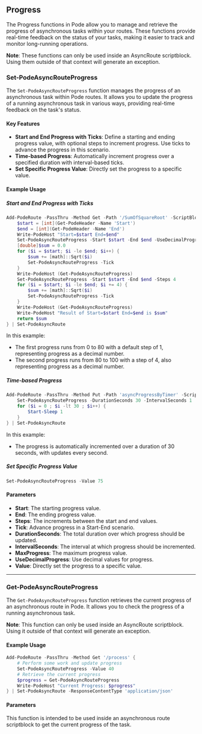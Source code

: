 
## Progress

The Progress functions in Pode allow you to manage and retrieve the progress of asynchronous tasks within your routes. These functions provide real-time feedback on the status of your tasks, making it easier to track and monitor long-running operations.

**Note**: These functions can only be used inside an AsyncRoute scriptblock. Using them outside of that context will generate an exception.

### Set-PodeAsyncRouteProgress

The `Set-PodeAsyncRouteProgress` function manages the progress of an asynchronous task within Pode routes. It allows you to update the progress of a running asynchronous task in various ways, providing real-time feedback on the task's status.

#### Key Features

- **Start and End Progress with Ticks**: Define a starting and ending progress value, with optional steps to increment progress. Use ticks to advance the progress in this scenario.
- **Time-based Progress**: Automatically increment progress over a specified duration with interval-based ticks.
- **Set Specific Progress Value**: Directly set the progress to a specific value.

#### Example Usage

##### Start and End Progress with Ticks

```powershell
Add-PodeRoute -PassThru -Method Get -Path '/SumOfSquareRoot' -ScriptBlock {
    $start = [int](Get-PodeHeader -Name 'Start')
    $end = [int](Get-PodeHeader -Name 'End')
    Write-PodeHost "Start=$start End=$end"
    Set-PodeAsyncRouteProgress -Start $start -End $end -UseDecimalProgress -MaxProgress 80
    [double]$sum = 0.0
    for ($i = $start; $i -le $end; $i++) {
        $sum += [math]::Sqrt($i)
        Set-PodeAsyncRouteProgress -Tick
    }
    Write-PodeHost (Get-PodeAsyncRouteProgress)
    Set-PodeAsyncRouteProgress -Start $start -End $end -Steps 4
    for ($i = $start; $i -le $end; $i += 4) {
        $sum += [math]::Sqrt($i)
        Set-PodeAsyncRouteProgress -Tick
    }
    Write-PodeHost (Get-PodeAsyncRouteProgress)
    Write-PodeHost "Result of Start=$start End=$end is $sum"
    return $sum
} | Set-PodeAsyncRoute
```

In this example:
- The first progress runs from 0 to 80 with a default step of 1, representing progress as a decimal number.
- The second progress runs from 80 to 100 with a step of 4, also representing progress as a decimal number.

##### Time-based Progress

```powershell
Add-PodeRoute -PassThru -Method Put -Path 'asyncProgressByTimer' -ScriptBlock {
    Set-PodeAsyncRouteProgress -DurationSeconds 30 -IntervalSeconds 1
    for ($i = 0 ; $i -lt 30 ; $i++) {
        Start-Sleep 1
    }
} | Set-PodeAsyncRoute
```

In this example:
- The progress is automatically incremented over a duration of 30 seconds, with updates every second.

##### Set Specific Progress Value

```powershell
Set-PodeAsyncRouteProgress -Value 75
```

#### Parameters

- **Start**: The starting progress value.
- **End**: The ending progress value.
- **Steps**: The increments between the start and end values.
- **Tick**: Advance progress in a Start-End scenario.
- **DurationSeconds**: The total duration over which progress should be updated.
- **IntervalSeconds**: The interval at which progress should be incremented.
- **MaxProgress**: The maximum progress value.
- **UseDecimalProgress**: Use decimal values for progress.
- **Value**: Directly set the progress to a specific value.

---

### Get-PodeAsyncRouteProgress

The `Get-PodeAsyncRouteProgress` function retrieves the current progress of an asynchronous route in Pode. It allows you to check the progress of a running asynchronous task.

**Note**: This function can only be used inside an AsyncRoute scriptblock. Using it outside of that context will generate an exception.

#### Example Usage

```powershell
Add-PodeRoute -PassThru -Method Get '/process' {
    # Perform some work and update progress
    Set-PodeAsyncRouteProgress -Value 40
    # Retrieve the current progress
    $progress = Get-PodeAsyncRouteProgress
    Write-PodeHost "Current Progress: $progress"
} | Set-PodeAsyncRoute -ResponseContentType 'application/json'
```

#### Parameters

This function is intended to be used inside an asynchronous route scriptblock to get the current progress of the task.
